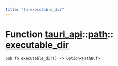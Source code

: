 ```yaml
---
title: "fn.executable_dir"
---
```


# Function [tauri_api](/docs/api/rust/tauri_api/../index.html)::​[path](/docs/api/rust/tauri_api/index.html)::​[executable_dir](/docs/api/rust/tauri_api/)

    pub fn executable_dir() -> Option<PathBuf>
